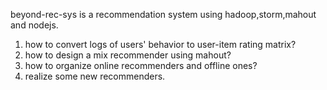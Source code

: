 beyond-rec-sys is a recommendation system using hadoop,storm,mahout and nodejs.
  1. how to convert logs of users' behavior to user-item rating matrix?
  1. how to design a mix recommender using mahout?
  1. how to organize online recommenders and offline ones?
  1. realize some new recommenders.